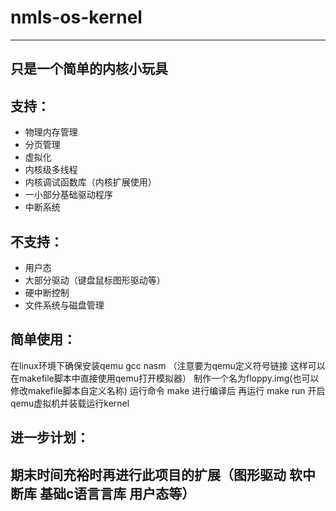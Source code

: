 # nmls-os-kernel
------
## 只是一个简单的内核小玩具
## 支持：
* 物理内存管理
* 分页管理
* 虚拟化
* 内核级多线程
* 内核调试函数库（内核扩展使用）
* 一小部分基础驱动程序
* 中断系统
## 不支持：
* 用户态
* 大部分驱动（键盘鼠标图形驱动等）
* 硬中断控制
* 文件系统与磁盘管理
## 简单使用：
在linux环境下确保安装qemu gcc nasm （注意要为qemu定义符号链接 这样可以在makefile脚本中直接使用qemu打开模拟器）
制作一个名为floppy.img(也可以修改makefile脚本自定义名称)
运行命令 make 进行编译后 再运行 make run 开启qemu虚拟机并装载运行kernel
## 进一步计划：
期末时间充裕时再进行此项目的扩展（图形驱动 软中断库 基础c语言言库 用户态等）
------
